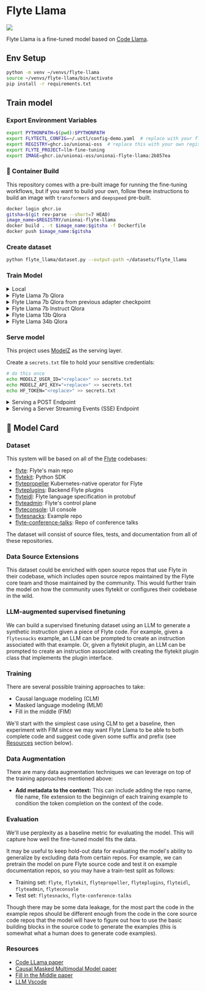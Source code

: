 # Flyte Llama

![](static/flyte_llama.png)

Flyte Llama is a fine-tuned model based on [Code Llama](https://about.fb.com/news/2023/08/code-llama-ai-for-coding/).

## Env Setup

```bash
python -m venv ~/venvs/flyte-llama
source ~/venvs/flyte-llama/bin/activate
pip install -r requirements.txt
```

## Train model

### Export Environment Variables

```bash
export PYTHONPATH=$(pwd):$PYTHONPATH
export FLYTECTL_CONFIG=~/.uctl/config-demo.yaml  # replace with your flyte/union cloud config
export REGISTRY=ghcr.io/unionai-oss  # replace this with your own registry
export FLYTE_PROJECT=llm-fine-tuning
export IMAGE=ghcr.io/unionai-oss/unionai-flyte-llama:2b857ea
```

### 🐳 Container Build

This repository comes with a pre-built image for running the fine-tuning workflows,
but if you want to build your own, follow these instructions to build an image
with `transformers` and `deepspeed` pre-built.

```bash
docker login ghcr.io
gitsha=$(git rev-parse --short=7 HEAD)
image_name=$REGISTRY/unionai-flyte-llama
docker build . -t $image_name:$gitsha -f Dockerfile
docker push $image_name:$gitsha
```

### Create dataset

```bash
python flyte_llama/dataset.py --output-path ~/datasets/flyte_llama
```

### Train Model


<details>
<summary>Local</summary>
<p>

```bash
python flyte_llama/train.py \
    --model_path codellama/CodeLlama-7b-hf \
    --data_dir=~/datasets/flyte_llama \
    --output_dir=~/models/flyte_llama
```

</p>
</details>


<details>
<summary>Flyte Llama 7b Qlora</summary>
<p>

**Train:**

```bash
pyflyte run --remote \
    --copy-all \
    --project $FLYTE_PROJECT \
    --image $IMAGE \
    flyte_llama/workflows.py train_workflow \
    --config config/flyte_llama_7b_qlora_v0.json
```

**Publish:**

```bash
pyflyte run --remote \
    --copy-all \
    --project $FLYTE_PROJECT \
    --image $IMAGE \
    flyte_llama/workflows.py publish_model_workflow \
    --config config/flyte_llama_7b_qlora_v0.json \
    --model_dir s3://path/to/model
```


</p>
</details>

<details>
<summary>Flyte Llama 7b Qlora from previous adapter checkpoint</summary>
<p>

Pass in the `--pretrained_adapter` flag to continue training from a previous
adapter checkpoint. This is typically an s3 path produced by `train_workflow`.

```bash
pyflyte run --remote \
    --copy-all \
    --project $FLYTE_PROJECT \
    --image $IMAGE \
    flyte_llama/workflows.py train_workflow \
    --config config/flyte_llama_7b_qlora_v0.json \
    --pretrained_adapter s3://path/to/checkpoint
```
</p>
</details>

<details>
<summary>Flyte Llama 7b Instruct Qlora</summary>
<p>

**Train:**

```bash
pyflyte run --remote \
    --copy-all \
    --project $FLYTE_PROJECT \
    --image $IMAGE \
    flyte_llama/workflows.py train_workflow \
    --config config/flyte_llama_7b_instruct_qlora_v0.json
```

**Publish:**

```bash
pyflyte run --remote \
    --copy-all \
    --project $FLYTE_PROJECT \
    --image $IMAGE \
    flyte_llama/workflows.py publish_model \
    --config config/flyte_llama_7b_instruct_qlora_v0.json \
    --model_dir s3://path/to/model
```


</p>
</details>

<details>
<summary>Flyte Llama 13b Qlora</summary>
<p>

```bash
pyflyte run --remote \
    --copy-all \
    --project $FLYTE_PROJECT \
    --image $IMAGE \
    flyte_llama/workflows.py train_workflow \
    --config config/flyte_llama_13b_qlora_v0.json
```
</p>
</details>

<details>
<summary>Flyte Llama 34b Qlora</summary>
<p>

```bash
pyflyte run --remote \
    --copy-all \
    --project $FLYTE_PROJECT \
    --image $IMAGE \
    flyte_llama/workflows.py train_workflow \
    --config config/flyte_llama_34b_qlora_v0.json
```
</p>
</details>

### Serve model

This project uses [ModelZ](https://modelz.ai/) as the serving layer.

Create a `secrets.txt` file to hold your sensitive credentials:

```bash
# do this once
echo MODELZ_USER_ID="<replace>" >> secrets.txt
echo MODELZ_API_KEY="<replace>" >> secrets.txt
echo HF_TOKEN="<replace>" >> secrets.txt
```

<details>
<summary>Serving a POST Endpoint</summary>
<p>

Export env vars:

```bash
eval $(sed 's/^/export /g' secrets.txt)
export VERSION=$(git rev-parse --short=7 HEAD)
export SERVING_IMAGE=ghcr.io/unionai-oss/modelz-flyte-llama-serving:$VERSION
```

Build the serving image:

```bash
docker build . -f Dockerfile.server \
    --build-arg "HF_TOKEN=$HF_TOKEN" \
    -t $SERVING_IMAGE
```

Push it:

```bash
docker push $SERVING_IMAGE
```

Deploy:

```bash
python deploy.py \
    --user-id $MODELZ_USER_ID \
    --api-key $MODELZ_API_KEY \
    --deployment-name flyte-llama-$VERSION \
    --image $SERVING_IMAGE \
    --server-resource "nvidia-ada-l4-2-24c-96g"
```

Get the `deployment_key` from the output of the command above and use it to test
the model:

```bash
python client.py \
    --prompt "The code snippet below shows a basic Flyte workflow" \
    --output-file output.txt \
    --api-key $MODELZ_API_KEY \
    --deployment-key <deployment_key>
```

</p>
</details>

<details>
<summary>Serving a Server Streaming Events (SSE) Endpoint</summary>
<p>

Export env vars:

```bash
eval $(sed 's/^/export /g' secrets.txt)
export VERSION=$(git rev-parse --short=7 HEAD)
export SERVING_SSE_IMAGE=ghcr.io/unionai-oss/modelz-flyte-llama-serving-sse:$VERSION
```

Build the serving image:

```bash
docker build . -f Dockerfile.server_sse \
    --build-arg "HF_TOKEN=$HF_TOKEN" \
    -t $SERVING_SSE_IMAGE
```

Push it:

```bash
docker push $SERVING_SSE_IMAGE
```

Deploy:

```bash
python deploy.py \
    --user-id $MODELZ_USER_ID \
    --api-key $MODELZ_API_KEY \
    --deployment-name flyte-llama-sse-$VERSION \
    --image $SERVING_SSE_IMAGE \
    --server-resource "nvidia-ada-l4-4-48c-192g" \
    --stream
```

Get the `deployment_key` from the output of the command above and use it to test
the model:

```bash
python client_sse.py \
    --prompt "The code snippet below shows a basic Flyte workflow" \
    --n-tokens 250 \
    --output-file output.txt \
    --api-key $MODELZ_API_KEY \
    --deployment-key <deployment_key>
```

</p>
</details>



## 🔖 Model Card

### Dataset

This system will be based on all of the [Flyte](https://flyte.org/) codebases:

- [flyte](https://github.com/flyteorg/flyte): Flyte's main repo
- [flytekit](https://github.com/flyteorg/flytekit): Python SDK
- [flytepropeller](https://github.com/flyteorg/flytepropeller) Kubernetes-native operator for Flyte
- [flyteplugins](https://github.com/flyteorg/flyteplugins): Backend Flyte plugins
- [flyteidl](https://github.com/flyteorg/flyteidl): Flyte language specification in protobuf
- [flyteadmin](https://github.com/flyteorg/flyteadmin): Flyte's control plane
- [flyteconsole](https://github.com/flyteorg/flyteconsole): UI console
- [flytesnacks](https://github.com/flyteorg/flytesnacks): Example repo
- [flyte-conference-talks](https://github.com/flyteorg/flyte-conference-talks): Repo of conference talks

The dataset will consist of source files, tests, and documentation from all of
these repositories.

### Data Source Extensions

This dataset could be enriched with open source repos that use Flyte in their
codebase, which includes open source repos maintained by the Flyte core team
and those maintained by the community. This would further train the model on how
the community uses flytekit or configures their codebase in the wild.

### LLM-augmented supervised finetuning

We can build a supervised finetuning dataset using an LLM to generate a synthetic
instruction given a piece of Flyte code. For example, given a `flytesnacks` example,
an LLM can be prompted to create an instruction associated with that example. Or,
given a flytekit plugin, an LLM can be prompted to create an instruction associated
with creating the flytekit plugin class that implements the plugin interface.

### Training

There are several possible training approaches to take:

- Causal language modeling (CLM)
- Masked language modeling (MLM)
- Fill in the middle (FIM)

We'll start with the simplest case using CLM to get a baseline, then experiment
with FIM since we may want Flyte Llama to be able to both complete code and
suggest code given some suffix and prefix (see [Resources](#resources) section below).

### Data Augmentation

There are many data augmentation techniques we can leverage on top of the training
approaches mentioned above:

- **Add metadata to the context:** This can include adding the repo name,
  file name, file extension to the beginnign of each training example to condition
  the token completion on the context of the code.

### Evaluation

We'll use perplexity as a baseline metric for evaluating the model. This will
capture how well the fine-tuned model fits the data.

It may be useful to keep hold-out data for evaluating the model's ability to
generalize by excluding data from certain repos. For example, we can
pretrain the model on pure Flyte source code and test it on example documentation
repos, so you may have a train-test split as follows:

- Training set: `flyte`, `flytekit`, `flytepropeller`, `flyteplugins`, `flyteidl`, `flyteadmin`, `flyteconsole`
- Test set: `flytesnacks`, `flyte-conference-talks`

Though there may be some data leakage, for the most part the code in the example repos
should be different enough from the code in the core source code repos that the model
will have to figure out how to use the basic building blocks in the source code
to generate the examples (this is somewhat what a human does to generate code examples).

### Resources

- [Code LLama paper](https://ai.meta.com/research/publications/code-llama-open-foundation-models-for-code/)
- [Causal Masked Multimodal Model paper](https://arxiv.org/abs/2201.07520)
- [Fill in the Middle paper](https://arxiv.org/abs/2207.14255)
- [LLM Vscode](https://github.com/huggingface/llm-vscode)
